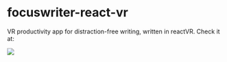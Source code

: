 # focuswriter-react-vr
VR productivity app for distraction-free writing, written in reactVR. Check it at:

![]("https://nikodunk.github.io/blog/img/schemes/demo2.gif")
